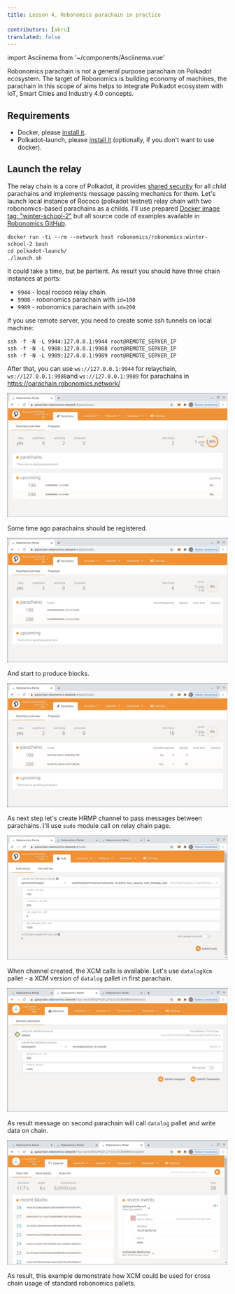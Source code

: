 ```yaml
---
title: Lesson 4, Robonomics parachain in practice 
 
contributors: [akru]
translated: false
---
```

import Asciinema from '~/components/Asciinema.vue'

Robonomics parachain is not a general purpose parachain on Polkadot ecosystem. The target of Robonomics
is building economy of machines, the parachain in this scope of aims helps to integrate Polkadot ecosystem
with IoT, Smart Cities and Industry 4.0 concepts.

## Requirements

* Docker, please [install it](https://docs.docker.com/engine/install/).
* Polkadot-launch, please [install it](https://github.com/paritytech/polkadot-launch#install) (optionally, if you don't want to use docker).

## Launch the relay

The relay chain is a core of Polkadot, it provides [shared security](https://wiki.polkadot.network/docs/en/learn-security)
for all child parachains and implements message passing mechanics for them. Let's launch local instance of Rococo (polkadot testnet)
relay chain with two robonomics-based parachains as a childs. I'll use prepared [Docker image tag: "winter-school-2"](https://hub.docker.com/layers/robonomics/robonomics/winter-school-2/images/sha256-92f4795262f3ded3e6a153999d2777c4009106a7d37fd29969ebf1c3a262dc85?context=explore) but all source code of examples
available in [Robonomics GitHub](https://github.com/airalab/robonomics/tree/master/scripts/polkadot-launch).
```
docker run -ti --rm --network host robonomics/robonomics:winter-school-2 bash
cd polkadot-launch/
./launch.sh
```

<Asciinema vid="419Jrg22ziFfMFPZlh2WtiLvg"/>

It could take a time, but be partient. As result you should have three chain instances at ports:

* `9944` - local rococo relay chain.
* `9988` - robonomics parachain with `id=100`
* `9989` - robonomics parachain with `id=200`

If you use remote server, you need to create some ssh tunnels on local machine:
```
ssh -f -N -L 9944:127.0.0.1:9944 root@REMOTE_SERVER_IP
ssh -f -N -L 9988:127.0.0.1:9988 root@REMOTE_SERVER_IP
ssh -f -N -L 9989:127.0.0.1:9989 root@REMOTE_SERVER_IP
```
After that, you can use `ws://127.0.0.1:9944` for relaychain, `ws://127.0.0.1:9988`and `ws://127.0.0.1:9989` for parachains in https://parachain.robonomics.network/

![relay](../images/ws_lesson4/upcoming.jpg)

Some time ago parachains should be registered.

![relay2](../images/ws_lesson4/parachains.jpg)

And start to produce blocks.

![relay3](../images/ws_lesson4/parachains2.jpg)

As next step let's create HRMP channel to pass messages between parachains. I'll use `sudo` module call on relay chain page.

![hrmp](../images/ws_lesson4/hrmp.jpg)

When channel created, the XCM calls is available. Let's use `datalogXcm` pallet - a XCM version of `datalog` pallet in first parachain.

![datalogXcmSend](../images/ws_lesson4/datalogXcmSend.jpg)

As result message on second parachain will call `datalog` pallet and write data on chain.

![datalogXcmRecv](../images/ws_lesson4/datalogXcmRecv.jpg)

As result, this example demonstrate how XCM could be used for cross chain usage of standard robonomics pallets.
